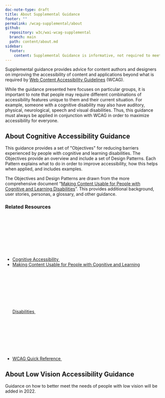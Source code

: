 ```yaml
---
doc-note-type: draft
title: About Supplemental Guidance
footer: ""
permalink: /wcag-supplemental/about
github:
  repository: w3c/wai-wcag-supplemental
  branch: main
  path: content/about.md
sidebar:
  footer:
    content: Supplemental Guidance is informative, not required to meet WCAG.
---
```


Supplemental guidance provides advice for content authors and designers on improving the accessibility of content and applications beyond what is required by [Web Content Accessibility Guidelines](https://www.w3.org/WAI/standards-guidelines/wcag/) (WCAG).

While the guidance presented here focuses on particular groups, it is important to note that people may require different combinations of accessibility features unique to them and their current situation. For example, someone with a cognitive disability may also have auditory, physical, neurological, speech and visual disabilities. Thus, this guidance must always be applied in conjunction with WCAG in order to maximize accessibility for everyone.

## About Cognitive Accessibility Guidance

This guidance provides a set of "Objectives" for reducing barriers experienced by people with cognitive and learning disabilities. The Objectives provide an overview and include a set of Design Patterns. Each Pattern explains what to do in order to improve accessibility, how this helps when applied, and includes examples.

The Objectives and Design Patterns are drawn from the more comprehensive document “[Making Content Usable for People with Cognitive and Learning Disabilities](https://www.w3.org/TR/coga-usable/)”. This provides additional background, user stories, personas, a glossary, and other guidance.

### Related Resources

- [Cognitive Accessibility <svg focusable="false" aria-hidden="true" class="icon-different-view "><use xlink:href="/assets/images/icons.svg#icon-different-view"></use></svg>](https://www.w3.org/WAI/cognitive/)
- [Making Content Usable for People with Cognitive and Learning Disabilities <svg focusable="false" aria-hidden="true" class="icon-different-view "><use xlink:href="/assets/images/icons.svg#icon-different-view"></use></svg>](https://www.w3.org/TR/coga-usable)
- [WCAG Quick Reference <svg focusable="false" aria-hidden="true" class="icon-different-view "><use xlink:href="/assets/images/icons.svg#icon-different-view"></use></svg>](https://www.w3.org/WAI/WCAG21/quickref/?versions=2.1)

## About Low Vision Accessibility Guidance

Guidance on how to better meet the needs of people with low vision will be added in 2022.
